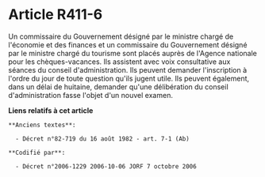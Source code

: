 # Article R411-6

Un commissaire du Gouvernement désigné par le ministre chargé de l'économie et des finances et un commissaire du Gouvernement
désigné par le ministre chargé du tourisme sont placés auprès de l'Agence nationale pour les chèques-vacances. Ils assistent
avec voix consultative aux séances du conseil d'administration. Ils peuvent demander l'inscription à l'ordre du jour de toute
question qu'ils jugent utile. Ils peuvent également, dans un délai de huitaine, demander qu'une délibération du conseil
d'administration fasse l'objet d'un nouvel examen.

**Liens relatifs à cet article**

	**Anciens textes**:

	  - Décret n°82-719 du 16 août 1982 - art. 7-1 (Ab)

	**Codifié par**:

	  - Décret n°2006-1229 2006-10-06 JORF 7 octobre 2006
